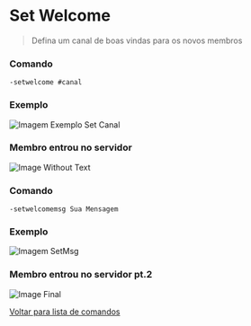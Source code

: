 # Set Welcome
> Defina um canal de boas vindas para os novos membros

### Comando
`-setwelcome #canal`

### Exemplo
![Imagem Exemplo Set Canal](https://github.com/rodycouto/MayaCommands/blob/main/images/setwelcome.png)

### Membro entrou no servidor
![Image Without Text](https://github.com/rodycouto/MayaCommands/blob/main/images/Embed%20Welcome%20no%20text.png)

### Comando
`-setwelcomemsg Sua Mensagem`

### Exemplo
![Imagem SetMsg](https://github.com/rodycouto/MayaCommands/blob/main/images/setando%20msg%20welcome.png)

### Membro entrou no servidor pt.2
![Image Final](https://github.com/rodycouto/MayaCommands/blob/main/images/Embed%20Welcome.png)

[Voltar para lista de comandos](https://github.com/rodycouto/MayaCommands)
